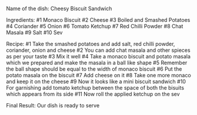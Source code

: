 Name of the dish: Cheesy Biscuit Sandwich

Ingredients:
   #1 Monaco Biscuit 
   #2 Cheese
   #3 Boiled  and Smashed Potatoes
   #4 Coriander
   #5 Onion
   #6 Tomato Ketchup
   #7 Red Chilli Powder
   #8 Chat Masala
   #9 Salt
   #10 Sev

Recipe:
   #1 Take the smashed potatoes and add salt, red chilli powder, coriander, onion and cheese
   #2 You can add chat masala and other spieces as per your taste
   #3 Mix it well 
   #4 Take a monaco biscuit and potato masala which we prepared and make the masala in a ball like shape 
   #5 Remember the ball shape should be equal to the width of monaco biscuit
   #6 Put the potato masala on the biscuit 
   #7 Add cheese on it
   #8 Take one more monaco and keep it on the cheese
   #9 Now it looks like a mini biscuit sandwich
   #10 For garnishing add tomato ketchup between the space of both the bisuits which appears from its side 
   #11 Now roll the applied ketchup on the sev

Final Result: Our dish is ready to serve
